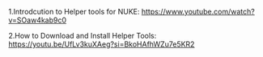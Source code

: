 1.Introdcution to Helper tools for NUKE: https://www.youtube.com/watch?v=SOaw4kab9c0

2.How to Download and Install Helper Tools: https://youtu.be/UfLv3kuXAeg?si=BkoHAfhWZu7e5KR2
